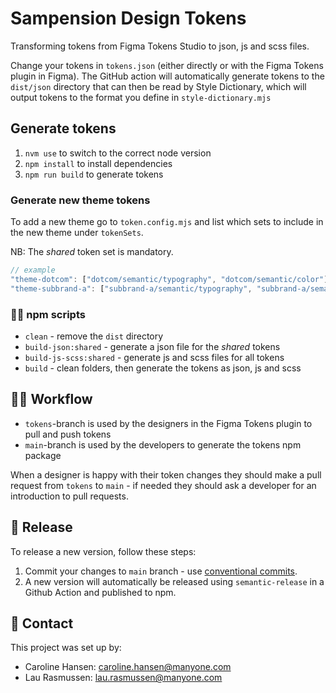 # Sampension Design Tokens

Transforming tokens from Figma Tokens Studio to json, js and scss files.

Change your tokens in `tokens.json` (either directly or with the Figma Tokens plugin in Figma). The GitHub action will automatically generate tokens to the `dist/json` directory that can then be read by Style Dictionary, which will output tokens to the format you define in `style-dictionary.mjs`

## Generate tokens

1. `nvm use` to switch to the correct node version
2. `npm install` to install dependencies
3. `npm run build` to generate tokens

### Generate new theme tokens

To add a new theme go to `token.config.mjs` and list which sets to include in the new theme under `tokenSets`.

NB: The *shared* token set is mandatory.

```js
// example
"theme-dotcom": ["dotcom/semantic/typography", "dotcom/semantic/color"],
"theme-subbrand-a": ["subbrand-a/semantic/typography", "subbrand-a/semantic/color"],
```

### 🏃‍♀️ npm scripts

* `clean` - remove the `dist` directory
* `build-json:shared` - generate a json file for the *shared* tokens
* `build-js-scss:shared` - generate js and scss files for all tokens
* `build` - clean folders, then generate the tokens as json, js and scss

## 👷‍♀️ Workflow

* `tokens`-branch is used by the designers in the Figma Tokens plugin to pull and push tokens
* `main`-branch is used by the developers to generate the tokens npm package

When a designer is happy with their token changes they should make a pull request from `tokens` to `main` - if needed they should ask a developer for an introduction to pull requests.

## 🚀 Release

To release a new version, follow these steps:

1. Commit your changes to `main` branch - use [conventional commits](https://www.conventionalcommits.org/en/v1.0.0/).
2. A new version will automatically be released using `semantic-release` in a Github Action and published to npm.

## 👋 Contact

This project was set up by:

* Caroline Hansen: [caroline.hansen@manyone.com](mailto:caroline.hansen@manyone.com)
* Lau Rasmussen: [lau.rasmussen@manyone.com](mailto:lau.rasmussen@manyone.com)
